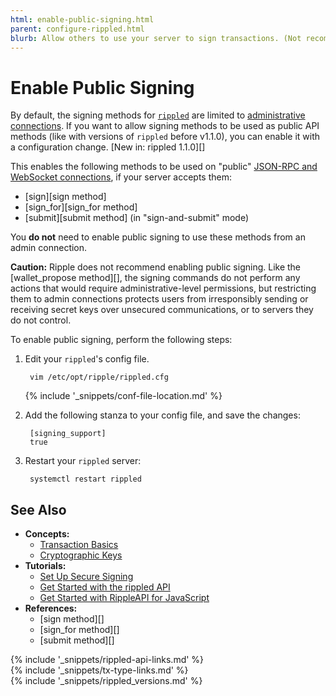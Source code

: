 ```yaml
---
html: enable-public-signing.html
parent: configure-rippled.html
blurb: Allow others to use your server to sign transactions. (Not recommended)
---
```

# Enable Public Signing

By default, the signing methods for [`rippled`](the-rippled-server.html) are limited to [administrative connections](admin-rippled-methods.html). If you want to allow signing methods to be used as public API methods (like with versions of `rippled` before v1.1.0), you can enable it with a configuration change. [New in: rippled 1.1.0][]

This enables the following methods to be used on "public" [JSON-RPC and WebSocket connections](get-started-using-http-websocket-apis.html), if your server accepts them:

- [sign][sign method]
- [sign_for][sign_for method]
- [submit][submit method] (in "sign-and-submit" mode)

You **do not** need to enable public signing to use these methods from an admin connection.

**Caution:** Ripple does not recommend enabling public signing. Like the [wallet_propose method][], the signing commands do not perform any actions that would require administrative-level permissions, but restricting them to admin connections protects users from irresponsibly sending or receiving secret keys over unsecured communications, or to servers they do not control.

To enable public signing, perform the following steps:

1. Edit your `rippled`'s config file.

        vim /etc/opt/ripple/rippled.cfg

    {% include '_snippets/conf-file-location.md' %}<!--_ -->

2. Add the following stanza to your config file, and save the changes:

        [signing_support]
        true

3. Restart your `rippled` server:

        systemctl restart rippled

## See Also

- **Concepts:**
    - [Transaction Basics](transaction-basics.html)
    - [Cryptographic Keys](cryptographic-keys.html)
- **Tutorials:**
    - [Set Up Secure Signing](set-up-secure-signing.html)
    - [Get Started with the rippled API](get-started-using-http-websocket-apis.html)
    - [Get Started with RippleAPI for JavaScript](get-started-with-rippleapi-for-javascript.html)
- **References:**
    - [sign method][]
    - [sign_for method][]
    - [submit method][]


<!--{# common link defs #}-->
{% include '_snippets/rippled-api-links.md' %}			
{% include '_snippets/tx-type-links.md' %}			
{% include '_snippets/rippled_versions.md' %}
